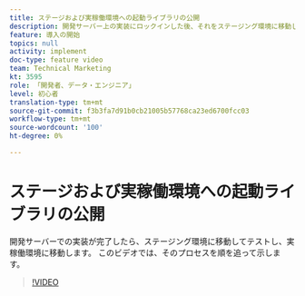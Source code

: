 ```yaml
---
title: ステージおよび実稼働環境への起動ライブラリの公開
description: 開発サーバー上の実装にロックインした後、それをステージング環境に移動し、そこでテストしてから実稼働環境に移動します。 このビデオでは、そのプロセスを順を追って示します。
feature: 導入の開始
topics: null
activity: implement
doc-type: feature video
team: Technical Marketing
kt: 3595
role: 「開発者、データ・エンジニア」
level: 初心者
translation-type: tm+mt
source-git-commit: f3b3fa7d91b0cb21005b57768ca23ed6700fcc03
workflow-type: tm+mt
source-wordcount: '100'
ht-degree: 0%

---
```



# ステージおよび実稼働環境への起動ライブラリの公開

開発サーバーでの実装が完了したら、ステージング環境に移動してテストし、実稼働環境に移動します。 このビデオでは、そのプロセスを順を追って示します。

>[!VIDEO](https://video.tv.adobe.com/v/28777/?quality=12)
